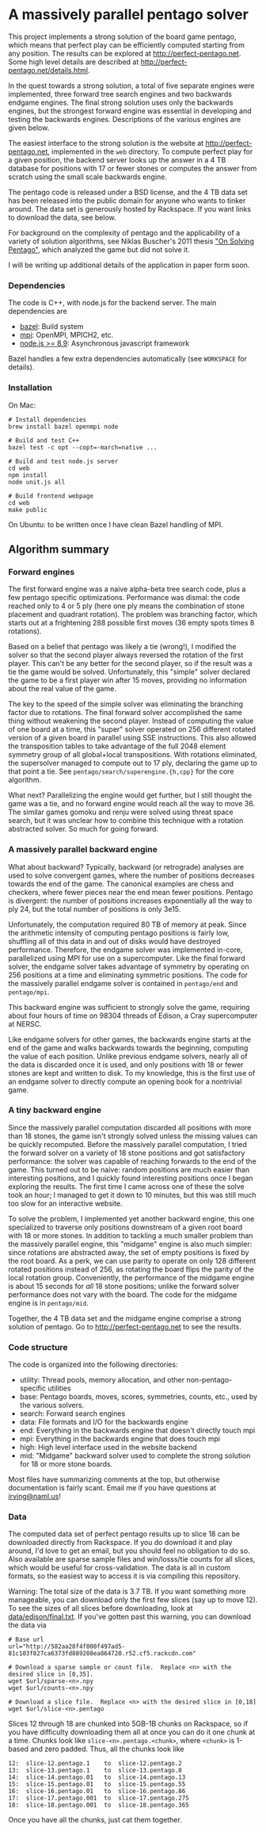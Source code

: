 A massively parallel pentago solver
===================================

This project implements a strong solution of the board game pentago, which means
that perfect play can be efficiently computed starting from any position.  The
results can be explored at http://perfect-pentago.net.  Some high level details
are described at http://perfect-pentago.net/details.html.

In the quest towards a strong solution, a total of five separate engines were
implemented, three forward tree search engines and two backwards endgame engines.
The final strong solution uses only the backwards engines, but the strongest
forward engine was essential in developing and testing the backwards engines.
Descriptions of the various engines are given below.

The easiest interface to the strong solution is the website at
http://perfect-pentago.net, implemented in the `web` directory.  To compute perfect
play for a given position, the backend server looks up the answer in a 4 TB database
for positions with 17 or fewer stones or computes the answer from scratch using the
small scale backwards engine.

The pentago code is released under a BSD license, and the 4 TB data set has been
released into the public domain for anyone who wants to tinker around.  The data set
is generously hosted by Rackspace.  If you want links to download the data, see below.

For background on the complexity of pentago and the applicability of a variety of
solution algorithms, see Niklas Buscher's 2011 thesis
["On Solving Pentago"](http://www.ke.tu-darmstadt.de/lehre/arbeiten/bachelor/2011/Buescher_Niklas.pdf),
which analyzed the game but did not solve it.

I will be writing up additional details of the application in paper form soon.

### Dependencies

The code is C++, with node.js for the backend server.  The main dependencies are

* [bazel](https://bazel.build): Build system
* [mpi](http://en.wikipedia.org/wiki/Message_Passing_Interface): OpenMPI, MPICH2, etc.
* [node.js >= 8.9](http://nodejs.org): Asynchronous javascript framework

Bazel handles a few extra dependencies automatically (see `WORKSPACE` for details).

### Installation

On Mac:

    # Install dependencies
    brew install bazel openmpi node

    # Build and test C++
    bazel test -c opt --copt=-march=native ...

    # Build and test node.js server
    cd web
    npm install
    node unit.js all

    # Build frontend webpage
    cd web
    make public

On Ubuntu: to be written once I have clean Bazel handling of MPI.

## Algorithm summary

### Forward engines

The first forward engine was a naive alpha-beta tree search code, plus a few pentago
specific optimizations.  Performance was dismal: the code reached only to 4 or 5 ply
(here one ply means the combination of stone placement and quadrant rotation).
The problem was branching factor, which starts out at a frightening 288 possible
first moves (36 empty spots times 8 rotations).

Based on a belief that pentago was likely a tie (wrong!), I modified the solver so
that the second player always reversed the rotation of the first player.  This can't
be any better for the second player, so if the result was a tie the game would be
solved.  Unfortunately, this "simple" solver declared the game to be a first player
win after 15 moves, providing no information about the real value of the game.

The key to the speed of the simple solver was eliminating the branching factor due
to rotations.  The final forward solver accomplished the same thing without weakening
the second player.  Instead of computing the value of one board at a time, this
"super" solver operated on 256 different rotated version of a given board in parallel
using SSE instructions.  This also allowed the transposition tables to take advantage
of the full 2048 element symmetry group of all global+local transpositions.  With
rotations eliminated, the supersolver managed to compute out to 17 ply, declaring the
game up to that point a tie.  See `pentago/search/superengine.{h,cpp}` for the core
algorithm.

What next?  Parallelizing the engine would get further, but I still thought the
game was a tie, and no forward engine would reach all the way to move 36.  The similar
games gomoku and renju were solved using threat space search, but it was unclear how
to combine this technique with a rotation abstracted solver.  So much for going forward.

### A massively parallel backward engine

What about backward?  Typically, backward (or retrograde) analyses are used to solve
convergent games, where the number of positions decreases towards the end of the game.
The canonical examples are chess and checkers, where fewer pieces near the end mean
fewer positions.  Pentago is divergent: the number of positions increases exponentially
all the way to ply 24, but the total number of positions is only 3e15.

Unfortunately, the computation required 80 TB of memory at peak.  Since the arithmetic
intensity of computing pentago positions is fairly low, shuffling all of this data in
and out of disks would have destroyed performance.  Therefore, the endgame solver was
implemented in-core, parallelized using MPI for use on a supercomputer.
Like the final forward solver, the endgame solver takes advantage of symmetry
by operating on 256 positions at a time and eliminating symmetric positions.  The code
for the massively parallel endgame solver is contained in `pentago/end` and `pentago/mpi`.

This backward engine was sufficient to strongly solve the game, requiring
about four hours of time on 98304 threads of Edison, a Cray supercomputer at NERSC.

Like endgame solvers for other games, the backwards engine starts at the end of the game
and walks backwards towards the beginning, computing the value of each position.  Unlike
previous endgame solvers, nearly all of the data is discarded once it is used, and only
positions with 18 or fewer stones are kept and written to disk.  To my knowledge, this is
the first use of an endgame solver to directly compute an opening book for a nontrivial game.

### A tiny backward engine

Since the massively parallel computation discarded all positions with more than 18 stones,
the game isn't strongly solved unless the missing values can be quickly recomputed.  Before
the massively parallel computation, I tried the forward solver on a variety of 18 stone
positions and got satisfactory performance: the solver was capable of reaching forwards to
the end of the game.  This turned out to be naive: random positions are much easier than
interesting positions, and I quickly found interesting positions once I began exploring the
results.  The first time I came across one of these the solve took an hour; I managed to
get it down to 10 minutes, but this was still much too slow for an interactive website.

To solve the problem, I implemented yet another backward engine, this one specialized to
traverse only positions downstream of a given root board with 18 or more stones.  In addition to
tackling a much smaller problem than the massively parallel engine, this "midgame" engine
is also much simpler: since rotations are abstracted away, the set of empty positions is
fixed by the root board.  As a perk, we can use parity to operate on only 128 different
rotated positions instead of 256, as rotating the board flips the parity of the local
rotation group.  Conveniently, the performance of the midgame engine is about 15 seconds
for *all* 18 stone positions; unlike the forward solver performance does not vary with the
board.  The code for the midgame engine is in `pentago/mid`.

Together, the 4 TB data set and the midgame engine comprise a strong solution of pentago.
Go to http://perfect-pentago.net to see the results.

### Code structure

The code is organized into the following directories:

* utility: Thread pools, memory allocation, and other non-pentago-specific utilities
* base: Pentago boards, moves, scores, symmetries, counts, etc., used by the various solvers.
* search: Forward search engines
* data: File formats and I/O for the backwards engine
* end: Everything in the backwards engine that doesn't directly touch mpi
* mpi: Everything in the backwards engine that does touch mpi
* high: High level interface used in the website backend
* mid: "Midgame" backward solver used to complete the strong solution for 18 or more stone boards.

Most files have summarizing comments at the top, but otherwise documentation is fairly scant.
Email me if you have questions at <irving@naml.us>!

### Data

The computed data set of perfect pentago results up to slice 18 can be downloaded directly from
Rackspace.  If you do download it and play around, I'd love to get an email, but you should feel
no obligation to do so.  Also available are sparse sample files and win/losss/tie counts for all slices,
which would be useful for cross-validation.  The data is all in custom formats, so the easiest way
to access it is via compiling this repository.

Warning: The total size of the data is 3.7 TB.  If you want something more manageable, you can download
only the first few slices (say up to move 12).  To see the sizes of all slices before downloading, look
at [data/edison/final.txt](https://github.com/girving/pentago/tree/master/data/edison/final.txt).  If
you've gotten past this warning, you can download the data via

    # Base url
    url="http://582aa28f4f000f497ad5-81c103f827ca6373fd889208ea864720.r52.cf5.rackcdn.com"

    # Download a sparse sample or count file.  Replace <n> with the desired slice in [0,35].
    wget $url/sparse-<n>.npy
    wget $url/counts-<n>.npy

    # Download a slice file.  Replace <n> with the desired slice in [0,18]
    wget $url/slice-<n>.pentago

Slices 12 through 18 are chunked into 5GB-1B chunks on Rackspace, so if you have difficulty downloading
them all at once you can do it one chunk at a time.  Chunks look like `slice-<n>.pentago.<chunk>`,
where `<chunk>` is 1-based and zero padded.  Thus, all the chunks look like

    12:  slice-12.pentago.1    to  slice-12.pentago.2
    13:  slice-13.pentago.1    to  slice-13.pentago.8
    14:  slice-14.pentago.01   to  slice-14.pentago.13
    15:  slice-15.pentago.01   to  slice-15.pentago.55
    16:  slice-16.pentago.01   to  slice-16.pentago.86
    17:  slice-17.pentago.001  to  slice-17.pentago.275
    18:  slice-18.pentago.001  to  slice-18.pentago.365

Once you have all the chunks, just cat them together.
